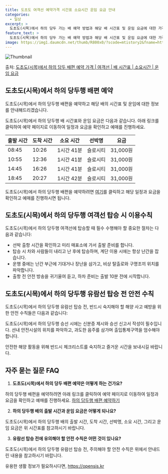 ```yaml
---
title: 도초도 여객선 예약가격 시간표 소요시간 운임 요금 안내
categories:
  - 일상
excerpt: >
  도초도(시목)에서 하의 당두 가는 배 예약 방법과 해당 배 시간표 및 운임 요금에 대한 가격 정보를 안내 드리겠습니다. 안전하고 재밋는 하의 당두행 여행을 위해 아래 정보 참고하시기 바랍니다. 하의 당두행 배편 예약하기 👈 클릭도초도(시목)에서 하의 당두행 배 시간표출발 시간도착 시간소요 시간선박명요금08:4510:261시간 41분슬로시티31,000원10:5512:361시간 41분슬로시티31,000원14:4516:261시간 41분슬로시티31,000원18:4520:271시간 42분슬로시티31,000원하의 당두행 배편 예약하기 👈 클릭도초도(시목)에서 하의 당두행 여객선 탑승 시 이용수칙도초도(시목)에서 하의 당두행 여객선에 탑승할 때 꼭 알아두어야 할 안전 수칙들에 대해 알아봅시다. 중요한 내용 도초도(시..
feature_text: >
  도초도(시목)에서 하의 당두 가는 배 예약 방법과 해당 배 시간표 및 운임 요금에 대한 가격 정보를 안내 드리겠습니다. 안전하고 재밋는 하의 당두행 여행을 위해 아래 정보 참고하시기 바랍니다. 하의 당두행 배편 예약하기 👈 클릭도초도(시목)에서 하의 당두행 배 시간표출발 시간도착 시간소요 시간선박명요금08:4510:261시간 41분슬로시티31,000원10:5512:361시간 41분슬로시티31,000원14:4516:261시간 41분슬로시티31,000원18:4520:271시간 42분슬로시티31,000원하의 당두행 배편 예약하기 👈 클릭도초도(시목)에서 하의 당두행 여객선 탑승 시 이용수칙도초도(시목)에서 하의 당두행 여객선에 탑승할 때 꼭 알아두어야 할 안전 수칙들에 대해 알아봅시다. 중요한 내용 도초도(시..
image: https://img1.daumcdn.net/thumb/R800x0/?scode=mtistory2&fname=https%3A%2F%2Fblog.kakaocdn.net%2Fdn%2Fcy4dkN%2FbtsHCQAGekF%2FcanqVKl7O8auBHYovWv7n0%2Fimg.webp
---
```


![Thumbnail](https://img1.daumcdn.net/thumb/R800x0/?scode=mtistory2&fname=https%3A%2F%2Fblog.kakaocdn.net%2Fdn%2Fcy4dkN%2FbtsHCQAGekF%2FcanqVKl7O8auBHYovWv7n0%2Fimg.webp)

<p>출처: <a href="https://opensis.kr/entry/%EB%8F%84%EC%B4%88%EB%8F%84%EC%8B%9C%EB%AA%A9%EC%97%90%EC%84%9C-%ED%95%98%EC%9D%98-%EB%8B%B9%EB%91%90-%EB%B0%B0%ED%8E%B8-%EC%98%88%EC%95%BD-%EA%B0%80%EA%B2%A9-%EC%97%AC%EA%B0%9D%EC%84%A0-%EB%B0%B0-%EC%8B%9C%EA%B0%84%ED%91%9C-%EC%86%8C%EC%9A%94%EC%8B%9C%EA%B0%84-%EC%9A%B4%EC%9E%84-%EC%9A%94%EA%B8%88" rel="dofollow">도초도(시목)에서 하의 당두 배편 예약 가격 | 여객선 | 배 시간표 | 소요시간 | 운임 요금</a> </p>

## 도초도(시목)에서 하의 당두행 배편 예약

도초도(시목)에서 하의 당두행 배편을 예약하고 해당 배의 시간표 및 운임에 대한 정보를 안내해드리겠습니다.

도초도(시목)에서 하의 당두행 배 시간표와 운임 요금은 다음과 같습니다. 아래 링크를 클릭하여 예약 페이지로 이동하여 일정과 요금을 확인하고
예매를 진행하세요.

**출발 시간** | **도착 시간** | **소요 시간** | **선박명** | **요금**  
---|---|---|---|---  
08:45 | 10:26 | 1시간 41분 | 슬로시티 | 31,000원  
10:55 | 12:36 | 1시간 41분 | 슬로시티 | 31,000원  
14:45 | 16:26 | 1시간 41분 | 슬로시티 | 31,000원  
18:45 | 20:27 | 1시간 42분 | 슬로시티 | 31,000원  
  
도초도(시목)에서 하의 당두행 배편을 예약하려면 [여기](https://opensis.kr/entry/%EB%8F%84%EC%B4%88%EB%8F%84%EC%8B%9C%EB%AA%A9%EC%97%90%EC%84%9C-%ED%95%98%EC%9D%98-%EB%8B%B9%EB%91%90-%EB%B0%B0%ED%8E%B8-%EC%98%88%EC%95%BD-%EA%B0%80%EA%B2%A9-%EC%97%AC%EA%B0%9D%EC%84%A0-%EB%B0%B0-%EC%8B%9C%EA%B0%84%ED%91%9C-%EC%86%8C%EC%9A%94%EC%8B%9C%EA%B0%84-%EC%9A%B4%EC%9E%84-%EC%9A%94%EA%B8%88)를 클릭하고 해당 일정과 요금을 확인하고 예매를
진행하시면 됩니다.

## 도초도(시목)에서 하의 당두행 여객선 탑승 시 이용수칙

도초도(시목)에서 하의 당두행 여객선에 탑승할 때 필수 수행해아 할 중요한 절차는 다음과 같습니다:

  * 선박 출항 시간을 확인하고 미리 매표소에 가서 출발 준비를 합니다.
  * 탑승 시 차와 사람들이 내리고 난 후에 탑승하며, 계단 이용 시에는 항상 난간을 잡습니다.
  * 운행 중에는 난간 부근에 기대거나 장난을 삼가고, 비상 탈출로와 구명조끼 위치를 파악합니다.
  * 출항 전 안전 방송을 귀기울여 듣고, 하차 준비는 출발 10분 전에 시작합니다.

## 도초도(시목)에서 하의 당두행 유람선 탑승 전 안전 수칙

도초도(시목)에서 하의 당두행 유람선 탑승 전, 반드시 숙지해야 할 해양 사고 예방을 위한 안전 수칙들은 다음과 같습니다:

도초도(시목)에서 하의 당두행 승선 시에는 신분증 제시와 승선 신고서 작성이 필수입니다. 선내 안전시설의 위치를 파악하고, 과도한 음주를
삼가며 출입통제구역을 엄수해야 합니다.

안전한 해양 활동을 위해 반드시 체크리스트를 숙지하고 즐거운 시간을 보내시길 바랍니다.

## 자주 묻는 질문 FAQ

  1. **도초도(시목)에서 하의 당두 배편 예약은 어떻게 하는 건가요?**

하의 당두행 배편을 예약하려면 아래 링크를 클릭하여 예약 페이지로 이동하여 일정과 요금을 확인하고 예매를 진행하세요. [하의 당두행 배편
예약하기](https://opensis.kr/entry/%EB%8F%84%EC%B4%88%EB%8F%84%EC%8B%9C%EB%AA%A9%EC%97%90%EC%84%9C-%ED%95%98%EC%9D%98-%EB%8B%B9%EB%91%90-%EB%B0%B0%ED%8E%B8-%EC%98%88%EC%95%BD-%EA%B0%80%EA%B2%A9-%EC%97%AC%EA%B0%9D%EC%84%A0-%EB%B0%B0-%EC%8B%9C%EA%B0%84%ED%91%9C-%EC%86%8C%EC%9A%94%EC%8B%9C%EA%B0%84-%EC%9A%B4%EC%9E%84-%EC%9A%94%EA%B8%88)

  2. **하의 당두행 배의 출발 시간과 운임 요금은 어떻게 되나요?**

도초도(시목)에서 하의 당두행 배의 출발 시간, 도착 시간, 선박명, 소요 시간, 그리고 운임 요금은 위 시간표를 참고하시기 바랍니다.

  3. **유람선 탑승 전에 유의해야 할 안전 수칙은 어떤 것이 있나요?**

도초도(시목)에서 하의 당두행 유람선 탑승 전, 주의해야 할 안전 수칙은 위에서 안내드린 내용을 참고하시기 바랍니다.

 

유용한 생활 정보가 필요하시다면, <a href="https://opensis.kr" rel="dofollow">https://opensis.kr</a>



